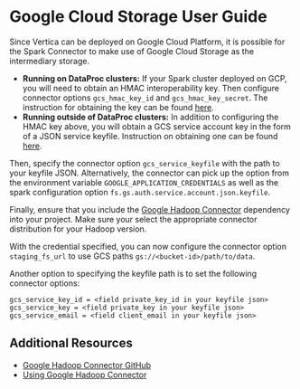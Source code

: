 # Google Cloud Storage User Guide

Since Vertica can be deployed on Google Cloud Platform, it is possible for the Spark Connector to make use of Google Cloud Storage as the intermediary storage.

* **Running on DataProc clusters:** If your Spark cluster deployed on GCP, you will need to obtain an HMAC interoperability key. Then configure connector options `gcs_hmac_key_id` and `gcs_hmac_key_secret`. The instruction for obtaining the key can be found [here](https://cloud.google.com/storage/docs/authentication/managing-hmackeys#create).
* **Running outside of DataProc clusters:** In addition to configuring the HMAC key above, you will obtain a GCS service account key in the form of a JSON service keyfile. Instruction on obtaining one can be found [here](https://cloud.google.com/storage/docs/authentication#generating-a-private-key).

Then, specify the connector option `gcs_service_keyfile` with the path to your keyfile JSON. Alternatively, the connector can pick up the option from the environment variable `GOOGLE_APPLICATION_CREDENTIALS` as well as the spark configuration option `fs.gs.auth.service.account.json.keyfile`.

Finally, ensure that you include the [Google Hadoop Connector](https://mvnrepository.com/artifact/com.google.cloud.bigdataoss/gcs-connector) dependency into your project. Make sure your select the appropriate connector distribution for your Hadoop version.

With the credential specified, you can now configure the connector option `staging_fs_url` to use GCS paths `gs://<bucket-id>/path/to/data`.

Another option to specifying the keyfile path is to set the following connector options:
```
gcs_service_key_id = <field private_key_id in your keyfile json>
gcs_service_key = <field private_key in your keyfile json>
gcs_service_email = <field client_email in your keyfile json>
```

## Additional Resources

* [Google Hadoop Connector GitHub](https://github.com/GoogleCloudDataproc/hadoop-connectors)
* [Using Google Hadoop Connector](https://cloud.google.com/dataproc/docs/concepts/connectors/cloud-storage)
